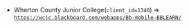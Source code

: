  - Wharton County Junior College(`client_id=1340`) => [`https://wcjc.blackboard.com/webapps/Bb-mobile-BBLEARN/`](https://wcjc.blackboard.com/webapps/Bb-mobile-BBLEARN/)
